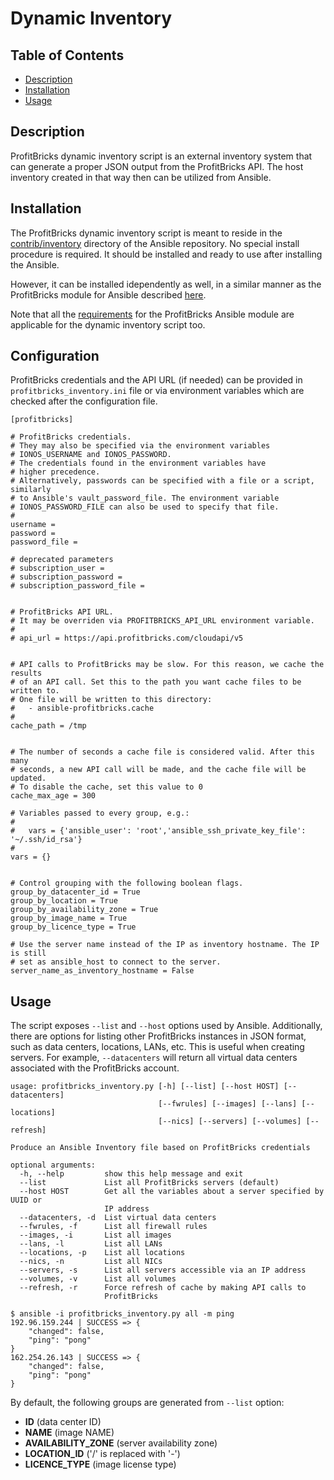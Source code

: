 # Dynamic Inventory

## Table of Contents

- [Description](#description)
- [Installation](#installation)
- [Usage](#usage)

## Description

ProfitBricks dynamic inventory script is an external inventory system that can generate a proper JSON output from the ProfitBricks API.
The host inventory created in that way then can be utilized from Ansible.

## Installation

The ProfitBricks dynamic inventory script is meant to reside in the [contrib/inventory](https://github.com/ansible/ansible/tree/devel/contrib/inventory)
directory of the Ansible repository. No special install procedure is required. It should be installed and ready to use after installing the Ansible.

However, it can be installed idependently as well, in a similar manner as the ProfitBricks module for Ansible described
[here](https://github.com/profitbricks/profitbricks-module-ansible#installation).

Note that all the [requirements](https://github.com/profitbricks/profitbricks-module-ansible#getting-started) for the ProfitBricks Ansible module
are applicable for the dynamic inventory script too.

## Configuration

ProfitBricks credentials and the API URL (if needed) can be provided in `profitbricks_inventory.ini` file or via environment variables which
are checked after the configuration file.

```
[profitbricks]

# ProfitBricks credentials.
# They may also be specified via the environment variables
# IONOS_USERNAME and IONOS_PASSWORD.
# The credentials found in the environment variables have
# higher precedence.
# Alternatively, passwords can be specified with a file or a script, similarly
# to Ansible's vault_password_file. The environment variable
# IONOS_PASSWORD_FILE can also be used to specify that file.
#
username =
password =
password_file =

# deprecated parameters
# subscription_user =
# subscription_password =
# subscription_password_file =


# ProfitBricks API URL.
# It may be overriden via PROFITBRICKS_API_URL environment variable.
#
# api_url = https://api.profitbricks.com/cloudapi/v5


# API calls to ProfitBricks may be slow. For this reason, we cache the results
# of an API call. Set this to the path you want cache files to be written to.
# One file will be written to this directory:
#   - ansible-profitbricks.cache
#
cache_path = /tmp


# The number of seconds a cache file is considered valid. After this many
# seconds, a new API call will be made, and the cache file will be updated.
# To disable the cache, set this value to 0
cache_max_age = 300

# Variables passed to every group, e.g.:
#
#   vars = {'ansible_user': 'root','ansible_ssh_private_key_file': '~/.ssh/id_rsa'}
#
vars = {}


# Control grouping with the following boolean flags.
group_by_datacenter_id = True
group_by_location = True
group_by_availability_zone = True
group_by_image_name = True
group_by_licence_type = True

# Use the server name instead of the IP as inventory hostname. The IP is still
# set as ansible_host to connect to the server.
server_name_as_inventory_hostname = False
```

## Usage

The script exposes `--list` and `--host` options used by Ansible. Additionally, there are options for listing other ProfitBricks
instances in JSON format, such as data centers, locations, LANs, etc. This is useful when creating servers. For example,
`--datacenters` will return all virtual data centers associated with the ProfitBricks account.

```
usage: profitbricks_inventory.py [-h] [--list] [--host HOST] [--datacenters]
                                 [--fwrules] [--images] [--lans] [--locations]
                                 [--nics] [--servers] [--volumes] [--refresh]

Produce an Ansible Inventory file based on ProfitBricks credentials

optional arguments:
  -h, --help         show this help message and exit
  --list             List all ProfitBricks servers (default)
  --host HOST        Get all the variables about a server specified by UUID or
                     IP address
  --datacenters, -d  List virtual data centers
  --fwrules, -f      List all firewall rules
  --images, -i       List all images
  --lans, -l         List all LANs
  --locations, -p    List all locations
  --nics, -n         List all NICs
  --servers, -s      List all servers accessible via an IP address
  --volumes, -v      List all volumes
  --refresh, -r      Force refresh of cache by making API calls to
                     ProfitBricks
```

```
$ ansible -i profitbricks_inventory.py all -m ping
192.96.159.244 | SUCCESS => {
    "changed": false,
    "ping": "pong"
}
162.254.26.143 | SUCCESS => {
    "changed": false,
    "ping": "pong"
}
```

By default, the following groups are generated from `--list` option:

- **ID** (data center ID)
- **NAME** (image NAME)
- **AVAILABILITY_ZONE** (server availability zone)
- **LOCATION_ID** ('/' is replaced with '-')
- **LICENCE_TYPE** (image license type)
